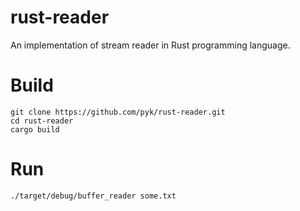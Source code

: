 # rust-reader
An implementation of stream reader in Rust programming language.

# Build

    git clone https://github.com/pyk/rust-reader.git
    cd rust-reader
    cargo build

# Run

    ./target/debug/buffer_reader some.txt

